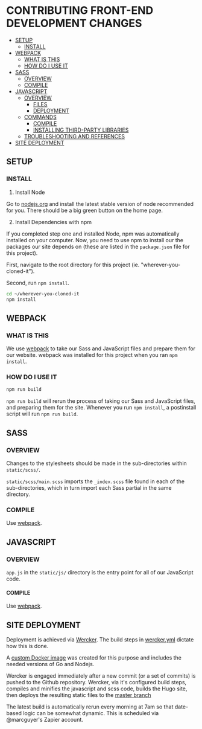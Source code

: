 # CONTRIBUTING FRONT-END DEVELOPMENT CHANGES

<!-- MDTOC maxdepth:6 firsth1:2 numbering:0 flatten:0 bullets:1 updateOnSave:1 -->

- [SETUP](#setup)
   - [INSTALL](#install)
- [WEBPACK](#webpack)
   - [WHAT IS THIS](#what)
   - [HOW DO I USE IT](#how)
- [SASS](#sass)
   - [OVERVIEW](#overview)
   - [COMPILE](#compile)
- [JAVASCRIPT](#javascript)
   - [OVERVIEW](#overview)
      - [FILES](#files)
      - [DEPLOYMENT](#deployment)
   - [COMMANDS](#commands)
      - [COMPILE](#compile)
      - [INSTALLING THIRD-PARTY LIBRARIES](#installing-third-party-libraries)
   - [TROUBLESHOOTING AND REFERENCES](#troubleshooting-and-references)
- [SITE DEPLOYMENT](#site-deployment)

<!-- /MDTOC -->

## SETUP

### INSTALL

1. Install Node

  Go to [nodejs.org](https://nodejs.org/en/) and install the latest stable version of node recommended for you. There should be a big green button on the home page.

2. Install Dependencies with npm

  If you completed step one and installed Node, npm was automatically installed on your computer. Now, you need to use npm to install our the packages our site depends on (these are listed in the `package.json` file for this project).

  First, navigate to the root directory for this project (ie. "wherever-you-cloned-it").

  Second, run `npm install`.

  ```sh
  cd ~/wherever-you-cloned-it
  npm install
  ```

## WEBPACK

### WHAT IS THIS

We use [webpack](https://webpack.js.org/) to take our Sass and JavaScript files and prepare them for our website. webpack was installed for this project when you ran `npm install`.

### HOW DO I USE IT

```sh
npm run build
```

`npm run build` will rerun the process of taking our Sass and JavaScript files, and preparing them for the site. Whenever you run `npm install`, a postinstall script will run `npm run build`.

## SASS

### OVERVIEW

Changes to the stylesheets should be made in the sub-directories within `static/scss/`.

`static/scss/main.scss` imports the `_index.scss` file found in each of the sub-directories, which in turn import each Sass partial in the same directory.

### COMPILE

Use [webpack](#how).

## JAVASCRIPT

### OVERVIEW

`app.js` in the `static/js/` directory is the entry point for all of our JavaScript code.

#### COMPILE

Use [webpack](#how).

## SITE DEPLOYMENT

Deployment is achieved via [Wercker](https://app.wercker.com/bppwrite/bppwrite.github.io). The build steps in [wercker.yml](wercker.yml) dictate how this is done.

A [custom Docker image](https://hub.docker.com/r/marcguyer/docker-golang-npm/) was created for this purpose and includes the needed versions of Go and Nodejs.

Wercker is engaged immediately after a new commit (or a set of commits) is pushed to the Github repository. Wercker, via it's configured build steps, compiles and minifies the javascript and scss code, builds the Hugo site, then deploys the resulting static files to the [master branch](bppwrite/bppwrite.github.io/tree/master)

The latest build is automatically rerun every morning at 7am so that date-based logic can be somewhat dynamic. This is scheduled via @marcguyer's Zapier account.
